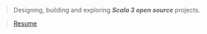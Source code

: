 >Designing, building and exploring ***Scala 3 open source*** projects.

<!-- ![Stats](https://github-readme-stats.vercel.app/api?username=objektwerks&show_icons=true&hide_border=true) -->

<!-- * Top annual commits:  ***14,537*** -->
<!-- * Top monthly commits: ***1,793*** -->

>[Resume](https://github.com/objektwerks/resume)
